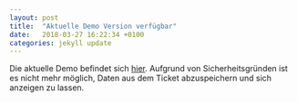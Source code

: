 ```yaml
---
layout: post
title:  "Aktuelle Demo Version verfügbar"
date:   2018-03-27 16:22:34 +0100
categories: jekyll update
---
```


Die aktuelle Demo befindet sich [hier](http://pcai042.informatik.uni-leipzig.de/~na17b/thw). Aufgrund von Sicherheitsgründen ist es nicht mehr möglich, Daten aus dem Ticket abzuspeichern und sich anzeigen zu lassen. 
